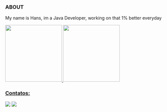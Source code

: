 ### ABOUT
My name is Hans, im a Java Developer, working on that 1% better everyday


<div>
<a href="https://github.com/seu-usuário-aqui">
<img height="180em" src="https://github-readme-stats.vercel.app/api/top-langs/?username=hanssergiome&layout=compact&langs_count=7&theme=dracula"/>
<img height="180em" src="https://github-readme-stats.vercel.app/api?username=hanssergiome&show_icons=true&theme=dracula&include_all_commits=true&count_private=true"/>
</div>



### Contatos:

<div>
<a href = "hanssergiom@gmail.com"><img src="https://img.shields.io/badge/Gmail-D14836?style=for-the-badge&logo=gmail&logoColor=white" target="_blank"></a>
<a href="https://www.linkedin.com/in/hanssergiom" target="_blank"><img src="https://img.shields.io/badge/-LinkedIn-%230077B5?style=for-the-badge&logo=linkedin&logoColor=white" target="_blank"></a>   
</div>
